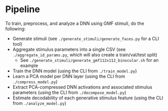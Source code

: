 # Pipeline

To train, preprocess, and analyze a DNN using GMF stimuli, do the following:

- Generate stimuli (see `./generate_stimuli/generate_faces.py` for a CLI tool)
- Aggregate stimulus parameters into a single CSV (see `./aggregate_id_params.py`, which will also create a train/val/test split)
    - See `./generate_stimuli/generate_gmf112x112_binocular.sh` for an example
- Train the DNN model (using the CLI from `./train_model.py`)
- Learn a PCA model per DNN layer (using the CLI from `./compress_model.py`)
- Extract PCA-compressed DNN activations and associated stimulus parameters (using the CLI from `./decompose_model.py`)
- Estimate decodability of each generative stimulus feature (using the CLI from `./analyze_model.py`)
